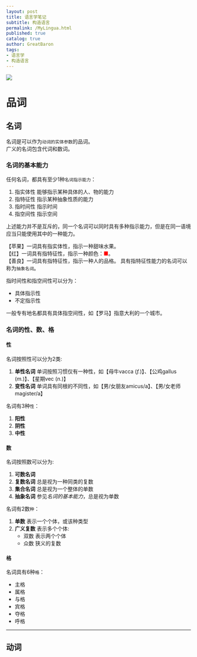 ```yaml
---
layout: post
title: 语言学笔记
subtitle: 构造语言
permalink: /MyLingua.html
published: true
catalog: true
author: GreatBaron
tags:
- 语言学
- 构造语言
---
```


![](https://andrewimalion.github.io/img/bg-socrates.jpg)

# 品词
## 名词

名词是可以作为`动词的实体参数`的品词。  
广义的名词包含代词和数词。

### 名词的基本能力

任何名词，都具有至少1种`名词指示能力`：

 1. 指实体性  能够指示某种具体的人、物的能力
 2. 指特征性  指示某种抽象性质的能力
 3. 指时间性  指示时间
 4. 指空间性  指示空间
 
上述能力并不是互斥的，同一个名词可以同时具有多种指示能力，但是在同一语境应当只能使用其中的一种能力。
 
【苹果】一词具有指实体性，指示一种甜味水果。  
【红】一词具有指特征性，指示一种颜色：<span style="color:red;">■</span>。  
【善良】一词具有指特征性，指示一种人的品格。
具有指特征性能力的名词可以称为`抽象名词`。

指时间性和指空间性可以分为：

 - 具体指示性
 - 不定指示性

一般专有地名都具有具体指空间性，如【罗马】指意大利的一个城市。

### 名词的性、数、格

#### 性
名词按照性可以分为2类:

 1. **单性名词** 单词按照习惯仅有一种性，如【母牛vacca (*f.*)】、【公鸡gallus (*m.*)】、【星期vec (*n.*)】
 2. **变性名词** 单词具有同根的不同性，如【男/女朋友amicus/a】、【男/女老师magister/a】

名词有3种`性`：

 1. **阳性**
 2. **阴性**
 3. **中性**


#### 数
名词按照数可以分为:

 1. **可数名词** 
 3. **复数名词** 总是视为一种同类的复数
 2. **集合名词** 总是视为一个整体的单数
 3. **抽象名词** 参见*名词的基本能力*，总是视为单数
 
名词有2数`种`：

 1. **单数** 表示一个个体，或该种类型
 2. **广义复数** 表示多个个体:
    - 双数 表示两个个体
    - 众数 狭义的复数

#### 格
名词具有6种`格`：

 - 主格
 - 属格
 - 与格
 - 宾格
 - 夺格
 - 呼格

---

## 动词

